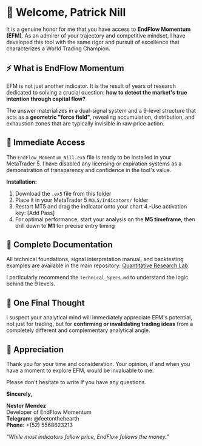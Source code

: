 # 🎯 Welcome, Patrick Nill

It is a genuine honor for me that you have access to **EndFlow Momentum (EFM)**. As an admirer of your trajectory and competitive mindset, I have developed this tool with the same rigor and pursuit of excellence that characterizes a World Trading Champion.

## ⚡ What is EndFlow Momentum

EFM is not just another indicator. It is the result of years of research dedicated to solving a crucial question: **how to detect the market's true intention through capital flow?**

The answer materializes in a dual-signal system and a 9-level structure that acts as a **geometric "force field"**, revealing accumulation, distribution, and exhaustion zones that are typically invisible in raw price action.

## 🚀 Immediate Access

The `EndFlow_Momentum_Nill.ex5` file is ready to be installed in your MetaTrader 5. I have disabled any licensing or expiration systems as a demonstration of transparency and confidence in the tool's value.

**Installation:**
1. Download the `.ex5` file from this folder
2. Place it in your MetaTrader 5 `MQL5/Indicators/` folder
3. Restart MT5 and drag the indicator onto your chart
4.-Use activation key: [Add Pass]
5. For optimal performance, start your analysis on the **M5 timeframe**, then drill down to **M1** for precise entry timing

## 📖 Complete Documentation

All technical foundations, signal interpretation manual, and backtesting examples are available in the main repository:
[Quantitative Research Lab](https://github.com/newnes/MKTS-Projects/tree/master/EndFlow_Momentum_Studio)

I particularly recommend the `Technical_Specs.md` to understand the logic behind the 9 levels.

## 💎 One Final Thought

I suspect your analytical mind will immediately appreciate EFM's potential, not just for trading, but for **confirming or invalidating trading ideas** from a completely different and complementary analytical angle.

## 🤝 Appreciation

Thank you for your time and consideration. Your opinion, if and when you have a moment to explore EFM, would be invaluable to me.

Please don't hesitate to write if you have any questions.

**Sincerely,**

**Nestor Mendez**  
Developer of EndFlow Momentum  
**Telegram:** @feetonthehearth  
**Phone:** +(52) 5568623213

*"While most indicators follow price, EndFlow follows the money."*